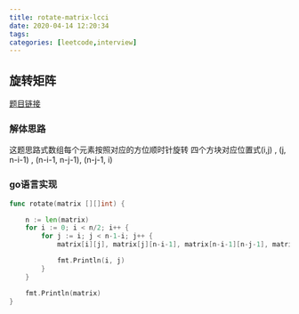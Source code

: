 ```yaml
---
title: rotate-matrix-lcci
date: 2020-04-14 12:20:34
tags: 
categories: [leetcode,interview] 
---
```


## 旋转矩阵
[题目链接](https://leetcode-cn.com/problems/rotate-matrix-lcci/) 

### 解体思路

这题思路式数组每个元素按照对应的方位顺时针旋转 四个方块对应位置式(i,j) , (j, n-i-1) , (n-i-1, n-j-1), (n-j-1, i)

### go语言实现

```go
func rotate(matrix [][]int) {

	n := len(matrix)
	for i := 0; i < n/2; i++ {
		for j := i; j < n-1-i; j++ {
			matrix[i][j], matrix[j][n-i-1], matrix[n-i-1][n-j-1], matrix[n-1-j][i] = matrix[n-1-j][i], matrix[i][j], matrix[j][n-i-1], matrix[n-i-1][n-j-1]

			fmt.Println(i, j)
		}
	}

	fmt.Println(matrix)
}
```
